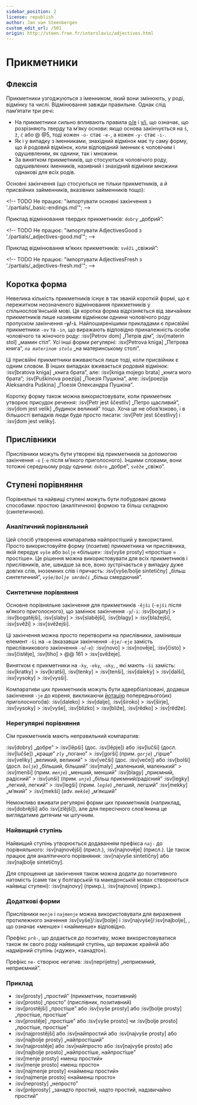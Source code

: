 ```yaml
---
sidebar_position: 2
license: republish
author: Jan van Steenbergen
custom_edit_url: /501
origin: http://steen.free.fr/interslavic/adjectives.html
---
```


# Прикметники

## Флексія

Прикметники узгоджуються з іменником, який вони змінюють, у роді, відмінку та числі. Відмінювання завжди правильне. Однак слід пам’ятати три речі:

- На прикметники сильно впливають правила [o/e][1] і [y/i][2], що означає, що розрізняють тверду та м’яку основи: якщо основа закінчується на `š`, `ž`, `č`  або @ @5, тоді кожен `-o-` стає `-e-`, а кожен `-y-` стає `-i-`.
- Як і у випадку з іменниками, знахідний відмінок має ту саму форму, що й родовий відмінок, коли відповідний іменник є чоловічим і одушевленим, як однини, так і множини.
- За винятком прикметників, що стосуються чоловічого роду, одушевлених іменників, називний і знахідний відмінки множини однакові для всіх родів.

Основні закінчення (що стосуються не тільки прикметників, а й присвійних займенників, вказівних займенників тощо):

\<!-- TODO Не працює: "імпортувати основні закінчення з './partials/\_basic-endings.md'"; -->

Приклад відмінювання твердих прикметників: `dobry` „добрий”:

\<!-- TODO Не працює: "імпортувати AdjectivesGood з './partials/\_adjectives-good.md'"; -->

Приклад відмінювання м’яких прикметників: `svěži` „свіжий”:

\<!-- TODO Не працює: "імпортувати AdjectivesFresh з './partials/\_adjectives-fresh.md'"; -->

## Коротка форма

Невелика кількість прикметників існує в так званій короткій формі, що є пережитком неозначеного відмінювання прикметників у спільнослов’янській мові. Ця коротка форма відрізняється від звичайних прикметників лише називним відмінком однини чоловічого роду пропуском закінчення **-`y`/-`i`**. Найпоширенішими прикладами є присвійні прикметники `-ov` та `-in`, що виражають відповідно приналежність особи чоловічого та жіночого роду: :isv[Petrov dom] „Петрів дім”, :isv[materin stol] „мамин стіл”. Усі інші форми регулярні: :isv[Petrova kniga] „Петрова книга”, _`na materinom stolu`_ „на материнському столі”.

Ці присвійні прикметники вживаються лише тоді, коли присвійник є одним словом. В інших випадках вживається родовий відмінок: :isv[bratova kniga] „книга брата”, але: :isv[kniga mojego brata] „книга мого брата”; :isv[Puškinova poezija] „Поезія Пушкіна”, але: :isv[poezija Aleksandra Puškina] „Поезія Олександра Пушкіна”.

Коротку форму також можна використовувати, коли прикметник утворює присудок речення: :isv[Petr jest ščestliv] „Петро щасливий”, :isv[dom jest velik] „будинок великий” тощо. Хоча це не обов’язково, і в більшості випадків люди буде просто писати: :isv[Petr jest ščestlivy] і :isv[dom jest veliky].

## Прислівники

Прислівники можуть бути утворені від прикметників за допомогою закінчення `-o` (`-e` після м’якого приголосного). Іншими словами, вони тотожні середньому роду однини: `dobro` „добре”, `svěže` „свіжо”.

## Ступені порівняння

Порівняльні та найвищі ступені можуть бути побудовані двома способами: простою (аналітичною) формою та більш складною (синтетичною).

### Аналітичний порівняльний

Цей спосіб утворення компаратива найпростіший у використанні. Просто використовуйте форму (позитив) прикметника чи прислівника, якій передує `vyše` або `bolje` «більше»: :isv[vyše prosty] «простіше = простіше». Це рішення можна використовувати для всіх прикметників і прислівників, але, швидше за все, воно зустрічається у випадку дуже довгих слів, іноземних слів і причасть: :isv[vyše/bolje sintetičny] „більш синтетичний”, _`vyše/bolje smrdeči`_ „більш смердючий”.

### Синтетичне порівняння

Основне порівняльне закінчення для прикметників `-ějši` (`-ejši` після м’якого приголосного), що замінює закінчення `-y`/`-i`: :isv[bogaty] > :isv[bogatějši], :isv[slaby]  > :isv[slabějši], :isv[blagy]  > :isv[blažejši], :isv[svěži]  > :isv[svěžejši].

Ці закінчення можна просто перетворити на прислівники, замінивши елемент `-ši` на `-e` (вказавши закінчення `-ěje/-eje` замість прислівникового закінчення `-o`/`-e`): :isv[novo] > :isv[nověje], :isv[čisto]  > :isv[čistěje], :isv[tiho]  > @@ 161 > :isv[svěžeje].

Винятком є ​​прикметники на `-ky`, `-eky`, `-oky`, , які мають `-ši` замість: :isv[kratky] > :isv[kratši], :isv[tenky]  > :isv[tenši], :isv[daleky]  > :isv[dalši], :isv[vysoky]  > :isv[vysši].

Компаративи цих прикметників можуть бути адвербіалізовані, додавши закінчення `-je` до кореня, викликаючи [йотацію][3] попереднього(их) приголосного(ів): :isv[daleko] > :isv[dalje], :isv[široko]  > :isv[širje], :isv[vysoky]  > :isv[vyše], :isv[blizko]  > :isv[bliže], :isv[rědko]  > :isv[rědže].

### Нерегулярні порівняння

Сім прикметників мають неправильний компаратив:

:isv[dobry] „добре” > :isv[lěpši] (дос. :isv[lěpje]) або :isv[lučši] (досл. :isv[lučše]) „краще”
_`zly`_ „погано” > :isv[gorši] (прим. _`gorje`_) „гірше”
:isv[veliky] „великий, великий” > :isv[večši] (дос. :isv[veče]) або :isv[bolši] (досл. _`bolje`_) „більший, більший”
:isv[maly] „маленький, маленький” > :isv[menši] (прим. _`menje`_) „менший, менший”
:isv[blagy] „приємний, радісний” > :isv[unši] (прим. _`unje`_) „більш приємний/радісний”
:isv[legky] „легкий, легкий” > :isv[legši] (прим. _`legše`_) „легший, легший”
:isv[mekky] „м’який” > :isv[mekši] (adv. _`mekše`_) „м’якший”

Неможливо вживати регулярні форми цих прикметників (наприклад, :isv[dobrějši] або :isv[zlějši]), але для пересічного слов’янина це виглядатиме дитячим чи штучним.

### Найвищий ступінь

Найвищий ступінь утворюється додаванням префікса `naj-` до порівняльного: :isv[najnovějši] (присл.), :isv[najnověje] (присл.). Це також працює для аналітичного порівняння: :isv[najvyše sintetičny] або :isv[najbolje sintetičny].

Для спрощення це закінчення також можна додати до позитивного натомість (саме так у болгарській та македонській мовах створюються найвищі ступені): :isv[najnovy] (прикр.), :isv[najnovo] (прикр.).

### Додаткові форми

Прислівники `menje` і `najmenje` можна використовувати для вираження протилежного значення :isv[vyše]/:isv[bolje]  і :isv[najvyše]/:isv[najbolje], , що означає «менше» і «найменше» відповідно.

Префікс `prě-`, що додається до позитиву, може використовуватися також як свого роду найвищий ступінь, що виражає крайній або надмірний ступінь («дуже», «занадто»).

Префікс `ne-` створює негатив: :isv[neprijetny] „неприємний, неприємний”.

### Приклад

- :isv[prosty] „простий” (прикметник, позитивний)
- :isv[prosto] „просто” (прислівник, позитивний)
- :isv[prostějši] „простіше” або :isv[vyše prosty] або :isv[bolje prosty] „простіше, простіше”
- :isv[prostěje] „простіше” або :isv[vyše prosto] чи :isv[bolje prosto] „простіше, простіше”
- :isv[najprostějši] або :isv\[найпростий або :isv[najvyše prosty] або :isv[najbolje prosty] „найпростіший”
- :isv[najprostěje] або :isv\[найпросто або :isv[najvyše prosto] або :isv[najbolje prosto] „найпростіше, найпростіше”
- :isv[menje prosty] «менш простий»
- :isv[menje prosto] «менш просто»
- :isv[najmenje prosty] «найменш простий»
- :isv[najmenje prosto] «найменш просто»
- :isv[neprosty] „непросто”
- :isv[prěprosty] „занадто простий, надто простий, надзвичайно простий”

[1]: ../phonology.md#o

[2]: ../phonology.md#y

[3]: ../phonology.md#iotation


